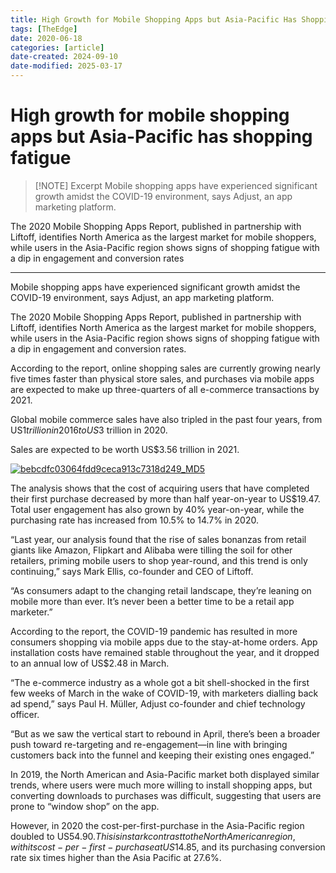 ```yaml
---
title: High Growth for Mobile Shopping Apps but Asia-Pacific Has Shopping Fatigue
tags: [TheEdge]
date: 2020-06-18
categories: [article]
date-created: 2024-09-10
date-modified: 2025-03-17
---
```


# High growth for mobile shopping apps but Asia-Pacific has shopping fatigue

> [!NOTE] Excerpt
> Mobile shopping apps have experienced significant growth amidst the COVID-19 environment, says Adjust, an app marketing platform.

The 2020 Mobile Shopping Apps Report, published in partnership with Liftoff, identifies North America as the largest market for mobile shoppers, while users in the Asia-Pacific region shows signs of shopping fatigue with a dip in engagement and conversion rates

---

Mobile shopping apps have experienced significant growth amidst the COVID-19 environment, says Adjust, an app marketing platform.

The 2020 Mobile Shopping Apps Report, published in partnership with Liftoff, identifies North America as the largest market for mobile shoppers, while users in the Asia-Pacific region shows signs of shopping fatigue with a dip in engagement and conversion rates.

According to the report, online shopping sales are currently growing nearly five times faster than physical store sales, and purchases via mobile apps are expected to make up three-quarters of all e-commerce transactions by 2021.

Global mobile commerce sales have also tripled in the past four years, from US$1 trillion in 2016 to US$3 trillion in 2020.

Sales are expected to be worth US$3.56 trillion in 2021.

[![bebcdfc03064fdd9ceca913c7318d249_MD5](/media/bebcdfc03064fdd9ceca913c7318d249_MD5.jpg)](https://assets.theedgemarkets.com/pictures/Liftoff-2020_PR_Shopping-Apps-Acquisition-Costs-YoY_EN.jpg)

The analysis shows that the cost of acquiring users that have completed their first purchase decreased by more than half year-on-year to US$19.47. Total user engagement has also grown by 40% year-on-year, while the purchasing rate has increased from 10.5% to 14.7% in 2020.

“Last year, our analysis found that the rise of sales bonanzas from retail giants like Amazon, Flipkart and Alibaba were tilling the soil for other retailers, priming mobile users to shop year-round, and this trend is only continuing,” says Mark Ellis, co-founder and CEO of Liftoff.

“As consumers adapt to the changing retail landscape, they’re leaning on mobile more than ever. It’s never been a better time to be a retail app marketer.”

According to the report, the COVID-19 pandemic has resulted in more consumers shopping via mobile apps due to the stay-at-home orders. App installation costs have remained stable throughout the year, and it dropped to an annual low of US$2.48 in March.

“The e-commerce industry as a whole got a bit shell-shocked in the first few weeks of March in the wake of COVID-19, with marketers dialling back ad spend,” says Paul H. Müller, Adjust co-founder and chief technology officer.

“But as we saw the vertical start to rebound in April, there’s been a broader push toward re-targeting and re-engagement—in line with bringing customers back into the funnel and keeping their existing ones engaged.”

In 2019, the North American and Asia-Pacific market both displayed similar trends, where users were much more willing to install shopping apps, but converting downloads to purchases was difficult, suggesting that users are prone to “window shop” on the app.

However, in 2020 the cost-per-first-purchase in the Asia-Pacific region doubled to US$54.90. This is in stark contrast to the North American region, with its cost-per-first-purchase at US$14.85, and its purchasing conversion rate six times higher than the Asia Pacific at 27.6%.
